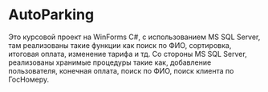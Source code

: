 # AutoParking
Это курсовой проект на WinForms С#, с использованием MS SQL Server, там реализованы такие функции как поиск по ФИО, сортировка, итоговая оплата, изменение тарифа и тд.
Со стороны MS SQL Server, реализованы хранимые процедуры такие как, добавление пользователя, конечная оплата, поиск по ФИО, поиск клиента по ГосНомеру.
